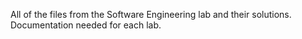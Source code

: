 All of the files from the Software Engineering lab and their solutions. Documentation needed for each lab.
